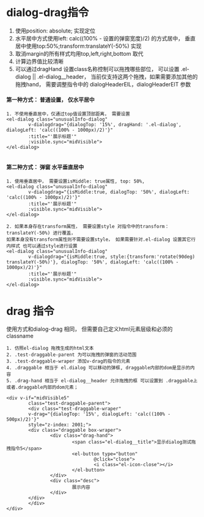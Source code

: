 # dialog-drag指令
1. 使用position: absolute; 实现定位
2. 水平居中方式使用left: calc((100% - 设置的弹窗宽度)/2) 的方式居中， 垂直居中使用top:50%;transform:translateY(-50%) 实现
3. 取消margin的所有样式均用top,left,right,bottom 取代
4. 计算边界值比较清晰
5. 可以通过dragHand 设置class名称控制可以拖拽哪些部位， 可以设置 .el-dialog || .el-dialog__header， 当前仅支持这两个拖拽，如果需要添加其他的拖拽hand， 需要调整指令中的 dialogHeaderElL，dialogHeaderElT 参数

#### 第一种方式： 普通设置， 仅水平居中
```
1. 不使用垂直居中，仅通过top值设置顶部距离， 需要设置
<el-dialog class="unusualInfo-dialog"
        v-dialogdrag="{dialogTop: '15%', dragHand: '.el-dialog', dialogLeft: 'calc((100% - 1000px)/2)'}"
        :title="'展示标题'"
        :visible.sync="midVisible">
</el-dialog>


```

#### 第二种方式： 弹窗 水平垂直居中
```
1. 使用垂直居中， 需要设置isMiddle: true属性, top: 50%,
<el-dialog class="unusualInfo-dialog"
        v-dialogdrag="{isMiddle:true, dialogTop: '50%', dialogLeft: 'calc((100% - 1000px)/2)'}"
        :title="'展示标题'"
        :visible.sync="midVisible">
</el-dialog>

2. 如果本身存在transform属性， 需要设置style 对指令中的transform：translateY(-50%) 进行覆盖， 
如果本身没有transform属性则不需要设置style， 如果需要针对.el-dialog 设置其它行内样式 也可以通过style进行设置
<el-dialog class="unusualInfo-dialog"
        v-dialogdrag="{isMiddle:true, style:{transform:'rotate(90deg) translateY(-50%)'}, dialogTop: '50%', dialogLeft: 'calc((100% - 1000px)/2)'}"
        :title="'展示标题'"
        :visible.sync="midVisible">
</el-dialog>
```


# drag 指令
使用方式和dialog-drag 相同， 但需要自己定义html元素层级和必须的classname

```
1. 仿照el-dialog 拖拽生成的html文本
2. .test-draggable-parent 为可以拖拽的弹窗的活动范围
3. .test-draggable-wraper 添加v-drag的指令的元素
4. .draggable 相当于 el.dialog 可以移动的弹框, draggable内部的dom是显示的内容
5. .drag-hand 相当于 el-dialog__header 允许拖拽的框 可以设置到 .draggable上 或者.draggable内部的dom元素；

<div v-if="midVisible5"
        class="test-draggable-parent">
        <div class="test-draggable-wraper"
        v-drag="{dialogTop: '15%', dialogLeft: 'calc((100% - 500px)/2)'}"
        style="z-index: 2001;">
        <div class="draggable box-wraper">
                <div class="drag-hand">
                        <span class="el-dialog__title">显示dialog测试拖拽指令5</span>
                        <el-button type="button"
                                @click="close">
                                <i class="el-icon-close"></i>
                        </el-button>
                </div>
                <div class="desc">
                        展示内容
                </div>
        </div>
        </div>
</div>
```